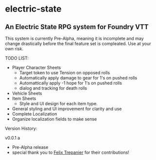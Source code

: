 # electric-state
## An Electric State RPG system for Foundry VTT

This system is currently Pre-Alpha, meaning it is incomplete and may change drastically before the final feature set is compleated. Use at your own risk.




TODO LIST:

- Player Character Sheets
    - Target token to use Tension on opposed rolls
    - Automatically apply damage to gear for 1's on pushed rolls
    - Automattically apply -1 hope for 1's on pushed rolls
    - dialog and tracking for death rolls
- Vehicle Sheets
- Item Sheets
    - Style and UI design for each item type.
- General styling and UI improvement for clarity and use
- Complete Localization
- Organize localization fields to make sense


Version History:

v0.0.1 a
- Pre-Alpha release 
- special thank you to [Felix Trepanier](https://github.com/coderunner) for their contributions!


